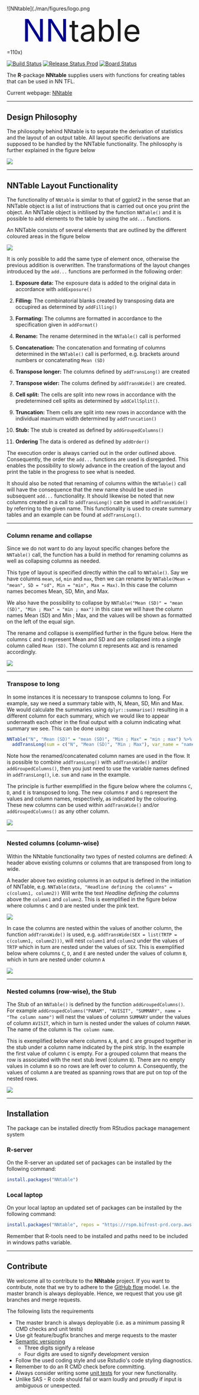 <p>

![NNtable](./man/figures/logo.png =110x)<span style="font-size:100px"><sup><font color="DarkBlue">NN</font>table</sup></span>
</p>

<!-- badges: start -->
[![Build Status](https://novonordiskit.visualstudio.com/BOS/_apis/build/status/NNtable?branchName=master)](https://novonordiskit.visualstudio.com/BOS/_build/latest?definitionId=1152&branchName=master)
[![Release Status Prod](https://novonordiskit.vsrm.visualstudio.com/_apis/public/Release/badge/5e599944-02cf-4939-8515-28d5f82d110a/29/191)](https://novonordiskit.visualstudio.com/SCE-R/_release?_a=releases&view=mine&definitionId=29)
[![Board Status](https://novonordiskit.visualstudio.com/3d1f3d66-ac3d-4106-a6cd-7035e84f3854/da722b93-da4d-4626-9151-4b5bd40235fa/_apis/work/boardbadge/347a30bf-c638-4953-83e1-282af9cca607?columnOptions=1)](https://novonordiskit.visualstudio.com/3d1f3d66-ac3d-4106-a6cd-7035e84f3854/_boards/board/t/da722b93-da4d-4626-9151-4b5bd40235fa/Microsoft.RequirementCategory/)
<!-- badges: end -->

The **R**-package **NNtable** supplies users with functions for creating tables that can be used in NN TFL. 

Current webpage: [NNtable](http://10.59.86.7/NNpackages/NNtable/)

----
## Design Philosophy
The philosophy behind NNtable is to separate the derivation of statistics and the layout of an output table. All layout specific derivations are supposed to be handled by the NNTable functionality. The philosophy is further explained in the figure below

![](man/figures/NNtable_help_design.svg)


----
## NNTable Layout Functionality

The functionality of `NNtable` is similar to that of ggplot2 in the sense that an 
NNTable object is a list of instructions that is carried out once you print the object. 
An NNTable object is initilised by the function `NNTable()` and it is possible to 
add elements to the table by using the `add...` functions. 

An NNTable consists of several elements that are outlined by the different coloured areas in the figure below

![](man/figures/NNtable1.png)

It is only possible to add the same type of element once, otherwise the previous addition is overwritten. 
The transformations of the layout changes introduced by the `add...` functions are performed in the following order:

1. **Exposure data:** The exposure data is added to the original data in accordance with `addExposure()`

2. **Filling:** The combinatorial blanks created by transposing data are occupired as determined by `addFilling()`

3. **Formating:** The columns are formatted in accordance to the specification given in `addFormat()`

4. **Rename:** The rename determined in the `NNTable()` call is performed

5. **Concatenation:** The concatenation and formating of columns determined in the `NNTable()` call is performed, e.g. brackets around numbers or concatenating `Mean (SD)`

6. **Transpose longer:** The columns defined by `addTransLong()` are created

7. **Transpose wider:** The colums defined by  `addTransWide()` are created. 

8. **Cell split:** The cells are split into new rows in accordance with the predetermined cell splits as determined by `addCellSplit()`. 

9. **Truncation:** Them cells are split into new rows in accordance with the individual maximum width determined by `addTruncation()`

10. **Stub:** The stub is created as defined by `addGroupedColumns()`

11. **Ordering** The data is ordered as defined by `addOrder()`

The execution order is always carried out in the order outlined above. Consequently, 
the order the `add...` functions are used is disregarded. This enables the possibility to slowly advance in the creation of the layout and print the table in the progress to see what is needed.

It should also be noted that renaming of columns within the `NNTable()` call 
will have the consequence that the new name should be used in subsequent `add...` 
functionality. It should likewise be noted that new columns created in a call to 
`addTransLong()` can be used in `addTransWide()` by referring to the given name. 
This functionality is used to create summary tables and an example can be found 
at `addTransLong()`.

----

### Column rename and collapse

Since we do not want to do any layout specific changes before the `NNTable()` call, 
the function has a build in method for renaming columns as well as collapsing columns as needed. 

This type of layout is specified directly within the call to `NNTable()`. Say we have columns 
`mean`, `sd`, `min` and `max`, then we can rename by 
`NNTable(Mean = "mean", SD = "sd", Min = "min", Max = Max)`. In this case the 
column names becomes Mean, SD, Min, and Max.

We also have the possibility to collapse by 
`NNTable("Mean (SD)" = "mean (SD)", "Min ; Max" = "min ; max")` in this case we 
will have the column names Mean (SD) and Min ; Max, and the values will be shown 
as formatted on the left of the equal sign. 

The rename and collapse is exemplified further in the figure below. 
Here the columns `C` and `D` represent Mean and SD and are collapsed into a 
single column called `Mean (SD)`. The column `E` represents `AGE` and is renamed 
accordingly.  

![](man/figures/NNtable_help_rename.svg)


----
### Transpose to long 

In some instances it is necessary to transpose columns to long. 
For example, say we need a summary table with, N, Mean, SD, Min and Max. 
We would calculate the summaries using `dplyr::summarise()` resulting in a 
different column for each summary, which we would like to appear underneath 
each other in the final output with a column indicating what summary we see. 
This can be done using:

```r
NNTable("N", "Mean (SD)" = "mean (SD)", "Min ; Max" = "min ; max") %>% 
  addTransLong(sum = c("N", "Mean (SD)", "Min ; Max"), var_name = "name")`
```

Note how the renamed/concatenated column names are used in the flow. 
It is possible to combine `addTransLong()` with `addTransWide()` and/or `addGroupedColumns()`, 
then you just need to use the variable names defined in `addTransLong()`,
i.e. `sum` and `name` in the example.

The principle is further exemplified in the figure below where the columns 
`C`, `D`, and `E` is transposed to long. The new columns `F` and `G` represent 
the values and column names, respectively, as indicated by the colouring. 
These new columns can be used within `addTransWide()` and/or `addGroupedColumns()` 
as any other column.

![](man/figures/NNtable_help_addTransLong.svg)


----
### Nested columns (column-wise)

Within the NNtable functionality two types of nested columns are defined: 
A header above existing columns or columns that are transposed from long to wide.


A header above two existing columns in an output is defined in the initiation of NNTable, e.g. 
`NNTable(data, "Headline defining the columns" = c(column1, column2))` 
Will write the text  *Headline defining the columns* above the `column1` and `column2`. 
This is exemplified in the figure below where columns `C` and `D` are nested under the pink text. 


![](man/figures/NNtable_help_header_span.svg)

In case the columns are nested within the values of another column, the function 
`addTransWide()` is used, e.g. `addTransWide(SEX = list(TRTP = c(column1, column2)))`,
will nest `column1` and `column2` under the values of `TRTP` which in turn are 
nested under the values of `SEX`. This is exemplified below where columns `C`, `D`, 
and `E` are nested under the values of column `B`, which in turn are nested under column `A`

![](man/figures/NNtable_help_addTransWide-03.svg)

----
### Nested columns (row-wise), the Stub

The Stub of an `NNTable()` is defined by the function `addGroupedColumns()`. 
For example `addGroupedColumns("PARAM", "AVISIT", "SUMMARY", name = "The column name")` 
will nest the values of column `SUMMARY` under the values of column `AVISIT`, 
which in turn is nested under the values of column `PARAM`. The name of the column is `The column name`.

This is exemplified below where columns `A`, `B`, and `C` are grouped together 
in the stub under a column name indicated by the pink strip. 
In the example the first value of column `C` is empty. For a grouped column 
that means the row is associated with the next stub level (column `B`). 
There are no empty values in column `B` so no rows are left over to column `A`. 
Consequently, the values of column `A` are treated as spanning rows that are 
put on top of the nested rows.  

![](man/figures/NNtable_help_stub.svg)


----
## Installation 
The package can be installed directly from RStudios package management system


### **R**-server

On the R-server an updated set of packages can be installed by the following command:
```r
install.packages("NNtable") 
```

### Local laptop

On your local laptop an updated set of packages can be installed by the following command:
```r
install.packages("NNtable", repos = "https://rspm.bifrost-prd.corp.aws.novonordisk.com/cran-internal-prod/latest") 
```

Remember that R-tools need to be installed and paths need to be included in windows paths variable.

----
## Contribute

We welcome all to contribute to the **NNtable** project. If you want to contribute,
note that we try to adhere to the [GitHub flow](https://guides.github.com/introduction/flow/) model. I.e. the master
branch is always deployable. Hence, we request that you use git branches and merge requests.

The following lists the requirements
* The master branch is always deployable (i.e. as a minimum passing R CMD checks and unit tests)
* Use git feature/bugfix branches and merge requests to the master
* [Semantic versioning](https://semver.org/)
    + Three digits signify a release 
    + Four digits are used to signify development version
* Follow the used coding style and use Rstudio's code styling diagnostics.
* Remember to do an R CMD check before committing.
* Always consider writing some [unit tests](http://r-pkgs.had.co.nz/tests.html) for your new functionality. 
* Unlike SAS - R code should fail or warn loudly and proudly if input is ambiguous or unexpected.
